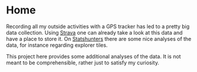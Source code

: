 # Home

Recording all my outside activities with a GPS tracker has led to a pretty big data collection. Using [Strava](https://strava.com/) one can already take a look at this data and have a place to store it. On [Statshunters](https://statshunters.com/) there are some nice analyses of the data, for instance regarding explorer tiles.

This project here provides some additional analyses of the data. It is not meant to be comprehensible, rather just to satisfy my curiosity.